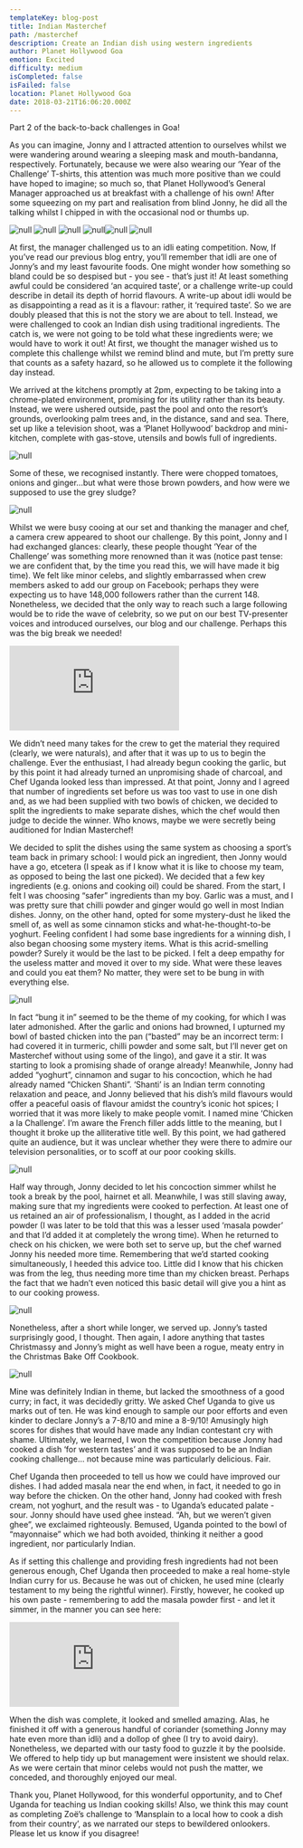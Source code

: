 ```yaml
---
templateKey: blog-post
title: Indian Masterchef
path: /masterchef
description: Create an Indian dish using western ingredients
author: Planet Hollywood Goa
emotion: Excited
difficulty: medium
isCompleted: false
isFailed: false
location: Planet Hollywood Goa
date: 2018-03-21T16:06:20.000Z
---
```

Part 2 of the back-to-back challenges in Goa!

As you can imagine, Jonny and I attracted attention to ourselves whilst we were wandering around wearing a sleeping mask and mouth-bandanna, respectively. Fortunately, because we were also wearing our ‘Year of the Challenge’ T-shirts, this attention was much more positive than we could have hoped to imagine; so much so, that Planet Hollywood’s General Manager approached us at breakfast with a challenge of his own! After some squeezing on my part and realisation from blind Jonny, he did all the talking whilst I chipped in with the occasional nod or thumbs up.




![null](https://bit.ly/2Gg4UD0)
![null](https://bit.ly/2Gg4UD0)
![null](https://bit.ly/2Gg4UD0)
![null](https://bit.ly/2Gg4UD0)![null](https://bit.ly/2Gg4UD0)
![null](https://bit.ly/2Gg4UD0)


At first, the manager challenged us to an idli eating competition. Now, If you’ve read our previous blog entry, you’ll remember that idli are one of Jonny’s and my least favourite foods. One might wonder how something so bland could be so despised but - you see - that’s just it! At least something awful could be considered ‘an acquired taste’, or a challenge write-up could describe in detail its depth of horrid flavours. A write-up about idli would be as disappointing a read as it is a flavour: rather, it ‘required taste’. So we are doubly pleased that this is not the story we are about to tell. Instead, we were challenged to cook an Indian dish using traditional ingredients. The catch is, we were not going to be told what these ingredients were; we would have to work it out! At first, we thought the manager wished us to complete this challenge whilst we remind blind and mute, but I’m pretty sure that counts as a safety hazard, so he allowed us to complete it the following day instead.

We arrived at the kitchens promptly at 2pm, expecting to be taking into a chrome-plated environment, promising for its utility rather than its beauty. Instead, we were ushered outside, past the pool and onto the resort’s grounds, overlooking palm trees and, in the distance, sand and sea. There, set up like a television shoot, was a ‘Planet Hollywood’ backdrop and mini-kitchen, complete with gas-stove, utensils and bowls full of ingredients.

![null](https://bit.ly/2Gg4UD0)

Some of these, we recognised instantly. There were chopped tomatoes, onions and ginger...but what were those brown powders, and how were we supposed to use the grey sludge?

![null](https://bit.ly/2I7efNV)

Whilst we were busy cooing at our set and thanking the manager and chef, a camera crew appeared to shoot our challenge. By this point, Jonny and I had exchanged glances: clearly, these people thought ‘Year of the Challenge’ was something more renowned than it was (notice past tense: we are confident that, by the time you read this, we will have made it big time). We felt like minor celebs, and slightly embarrassed when crew members asked to add our group on Facebook; perhaps they were expecting us to have 148,000 followers rather than the current 148. Nonetheless, we decided that the only way to reach such a large following would be to ride the wave of celebrity, so we put on our best TV-presenter voices and introduced ourselves, our blog and our challenge. Perhaps this was the big break we needed!

<p class="iframeContainer">
<iframe src="https://www.facebook.com/plugins/video.php?href=https%3A%2F%2Fwww.facebook.com%2Fjonnyhalpern%2Fvideos%2F10101763193044414%2F&width=500&show_text=false&height=281&appId" style="border:none;overflow:hidden" scrolling="no" frameborder="0" allowTransparency="true" allowFullScreen="true"></iframe>
</p>

We didn’t need many takes for the crew to get the material they required (clearly, we were naturals), and after that it was up to us to begin the challenge. Ever the enthusiast, I had already begun cooking the garlic, but by this point it had already turned an unpromising shade of charcoal, and Chef Uganda looked less than impressed. At that point, Jonny and I agreed that number of ingredients set before us was too vast to use in one dish and, as we had been supplied with two bowls of chicken, we decided to split the ingredients to make separate dishes, which the chef would then judge to decide the winner. Who knows, maybe we were secretly being auditioned for Indian Masterchef!

We decided to split the dishes using the same system as choosing a sport’s team back in primary school: I would pick an ingredient, then Jonny would have a go, etcetera (I speak as if I know what it is like to choose my team, as opposed to being the last one  picked). We decided that a few key ingredients (e.g. onions and cooking oil) could be shared. From the start, I felt I was choosing “safer” ingredients than my boy. Garlic was a must, and I was pretty sure that chilli powder and ginger would go well in most Indian dishes. Jonny, on the other hand, opted for some mystery-dust he liked the smell of, as well as some cinnamon sticks and what-he-thought-to-be yoghurt. Feeling confident I had some base ingredients for a winning dish, I also began choosing some mystery items. What is this acrid-smelling powder? Surely it would be the last to be picked. I felt a deep empathy for the useless matter and moved it over to my side. What were these leaves and could you eat them? No matter, they were set to be bung in with everything else.

![null](https://bit.ly/2IY9mbd)

In fact “bung it in” seemed to be the theme of my cooking, for which I was later admonished. After the garlic and onions had browned, I upturned my bowl of basted chicken into the pan (“basted” may be an incorrect term: I had covered it in turmeric, chilli powder and some salt, but I’ll never get on Masterchef without using some of the lingo), and gave it a stir. It was starting to look a promising shade of orange already! Meanwhile, Jonny had added “yoghurt”, cinnamon and sugar to his concoction, which he had already named “Chicken Shanti”. ‘Shanti’ is an Indian term connoting relaxation and peace, and Jonny believed that his dish’s mild flavours would offer a peaceful oasis of flavour amidst the country’s iconic hot spices; I worried that it was more likely to make people vomit. I named mine ‘Chicken a la Challenge’. I’m aware the French filler adds little to the meaning, but I thought it broke up the alliterative title well. By this point, we had gathered quite an audience, but it was unclear whether they were there to admire our television personalities, or to scoff at our poor cooking skills.

![null](https://bit.ly/2Gdq8kS)

Half way through, Jonny decided to let his concoction simmer whilst he took a break by the pool, hairnet et all. Meanwhile, I was still slaving away, making sure that my ingredients were cooked to perfection. At least one of us retained an air of professionalism, I thought, as I added in the acrid powder (I was later to be told that this was a lesser used ‘masala powder’ and that I’d added it at completely the wrong time). When he returned to check on his chicken, we were both set to serve up, but the chef warned Jonny his needed more time. Remembering that we’d started cooking simultaneously, I heeded this advice too. Little did I know that his chicken was from the leg, thus needing more time than my chicken breast. Perhaps the fact that we hadn’t even noticed this basic detail will give you a hint as to our cooking prowess.

![null](https://bit.ly/2I5jZru)

Nonetheless, after a short while longer, we served up. Jonny’s tasted surprisingly good, I thought. Then again, I adore anything that tastes Christmassy and Jonny’s might as well have been a rogue, meaty entry in the Christmas Bake Off Cookbook.

![null](https://bit.ly/2GbE7vL)

Mine was definitely Indian in theme, but lacked the smoothness of a good curry; in fact, it was decidedly gritty. We asked Chef Uganda to give us marks out of ten. He was kind enough to sample our poor efforts and even kinder to declare Jonny’s a 7-8/10 and mine a 8-9/10! Amusingly high scores for dishes that would have made any Indian contestant cry with shame. Ultimately, we learned, I won the competition because Jonny had cooked a dish ‘for western tastes’ and it was supposed to be an Indian cooking challenge... not because mine was particularly delicious. Fair.

Chef Uganda then proceeded to tell us how we could have improved our dishes. I had added masala near the end when, in fact, it needed to go in way before the chicken. On the other hand, Jonny had cooked with fresh cream, not yoghurt, and the result was - to Uganda’s educated palate - sour. Jonny should have used ghee instead. “Ah, but we weren’t given ghee”, we exclaimed righteously. Bemused, Uganda pointed to the bowl of “mayonnaise” which we had both avoided, thinking it neither a good ingredient, nor particularly Indian.

As if setting this challenge and providing fresh ingredients had not been generous enough, Chef Uganda then proceeded to make a real home-style Indian curry for us. Because he was out of chicken, he used mine (clearly testament to my being the rightful winner). Firstly, however, he cooked up his own paste - remembering to add the masala powder first - and let it simmer, in the manner you can see here:

<p class="iframeContainer">
<iframe src="https://www.youtube.com/embed/q2_TIpTQN0g" frameborder="0" allow="autoplay; encrypted-media" allowfullscreen></iframe>
</p>

When the dish was complete, it looked and smelled amazing. Alas, he finished it off with a generous handful of coriander (something Jonny may hate even more than idli) and a dollop of ghee (I try to avoid dairy). Nonetheless, we departed with our tasty food to guzzle it by the poolside. We offered to help tidy up but management were insistent we should relax. As we were certain that minor celebs would not push the matter, we conceded, and thoroughly enjoyed our meal.

Thank you, Planet Hollywood, for this wonderful opportunity, and to Chef Uganda for teaching us Indian cooking skills! Also, we think this may count as completing Zoë’s challenge to ‘Mansplain to a local how to cook a dish from their country’, as we narrated our steps to bewildered onlookers. Please let us know if you disagree!

